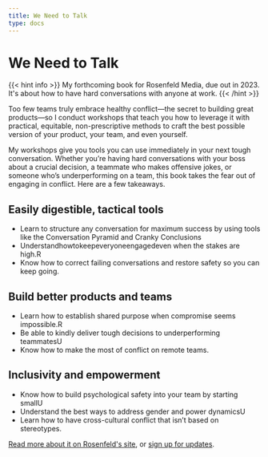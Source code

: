 ```yaml
---
title: We Need to Talk
type: docs
---
```

# We Need to Talk
{{< hint info >}}
My forthcoming book for Rosenfeld Media, due out in 2023. It's about how to have hard conversations with anyone at work.
{{< /hint >}}

Too few teams truly embrace healthy conflict—the secret to building great products—so I conduct workshops that teach you how to leverage it with practical, equitable, non-prescriptive methods to craft the best possible version of your product, your team, and even yourself.

My workshops give you tools you can use immediately in your next tough conversation. Whether you’re having hard conversations with your boss about a crucial decision, a teammate who makes offensive jokes, or someone who’s underperforming on a team, this book takes the fear out of engaging in conflict. Here are a few takeaways.

## Easily digestible, tactical tools

- Learn to structure any conversation for maximum success by using tools like the Conversation Pyramid and Cranky Conclusions
- Understandhowtokeepeveryoneengagedeven when the stakes are high.R
- Know how to correct failing conversations and restore safety so you can keep going.

## Build better products and teams

- Learn how to establish shared purpose when compromise seems impossible.R
- Be able to kindly deliver tough decisions to underperforming teammatesU
- Know how to make the most of conflict on remote teams.

## Inclusivity and empowerment

- Know how to build psychological safety into your team by starting smallU
- Understand the best ways to address gender and power dynamicsU
- Learn how to have cross-cultural conflict that isn’t based on stereotypes.

[Read more about it on Rosenfeld's site](https://rosenfeldmedia.com/books/we-need-to-talk-a-survival-guide-for-tough-conversations/), or [sign up for updates](https://joshuamauldin.substack.com/p/coming-soon?showWelcome=true&s=r).